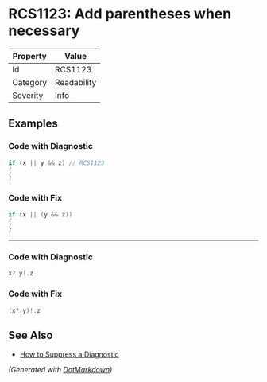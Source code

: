 # RCS1123: Add parentheses when necessary

| Property | Value       |
| -------- | ----------- |
| Id       | RCS1123     |
| Category | Readability |
| Severity | Info        |

## Examples

### Code with Diagnostic

```csharp
if (x || y && z) // RCS1123
{
}
```

### Code with Fix

```csharp
if (x || (y && z))
{
}
```

- - -

### Code with Diagnostic

```csharp
x?.y!.z
```

### Code with Fix

```csharp
(x?.y)!.z
```

## See Also

* [How to Suppress a Diagnostic](../HowToConfigureAnalyzers.md#how-to-suppress-a-diagnostic)


*\(Generated with [DotMarkdown](http://github.com/JosefPihrt/DotMarkdown)\)*